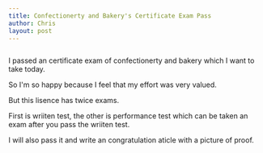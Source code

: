 ```yaml
---
title: Confectionerty and Bakery's Certificate Exam Pass 
author: Chris
layout: post
---
```

<img src="{{ 'assets/images/bakery_certificate_pass.jpg' | relative_url }}" alt="" />

I passed an certificate exam of confectionerty and bakery which I want to take today.

So I'm so happy because I feel that my effort was very valued.

But this lisence has twice exams. 

First is wriiten test, the other is performance test which can be taken an exam after you pass the wriiten test.

I will also pass it and write an congratulation aticle with a picture of proof.

